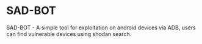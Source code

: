 # SAD-BOT
SAD-BOT - A simple tool for exploitation on android devices via ADB, users can find vulnerable devices using shodan search.
